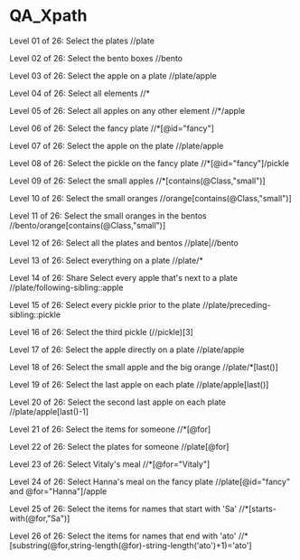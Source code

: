 # QA_Xpath
Level 01 of 26:
Select the plates
//plate

Level 02 of 26:
Select the bento boxes
//bento

Level 03 of 26:
Select the apple on a plate
//plate/apple

Level 04 of 26:
Select all elements
//*

Level 05 of 26:
Select all apples on any other element
//*/apple

Level 06 of 26:
Select the fancy plate
//*[@id="fancy"]

Level 07 of 26:
Select the apple on the plate
//plate/apple

Level 08 of 26:
Select the pickle on the fancy plate
//*[@id="fancy"]/pickle

Level 09 of 26:
Select the small apples
//*[contains(@Class,"small")]

Level 10 of 26:
Select the small oranges
//orange[contains(@Class,"small")]

Level 11 of 26:
Select the small oranges in the bentos
//bento/orange[contains(@Class,"small")]

Level 12 of 26:
Select all the plates and bentos
//plate|//bento

Level 13 of 26:
Select everything on a plate
//plate/*

Level 14 of 26:
Share
Select every apple that's next to a plate
//plate/following-sibling::apple

Level 15 of 26:
Select every pickle prior to the plate
//plate/preceding-sibling::pickle

Level 16 of 26:
Select the third pickle
(//pickle)[3]

Level 17 of 26:
Select the apple directly on a plate
//plate/apple

Level 18 of 26:
Select the small apple and the big orange
//plate/*[last()]

Level 19 of 26:
Select the last apple on each plate
//plate/apple[last()]

Level 20 of 26:
Select the second last apple on each plate
//plate/apple[last()-1]

Level 21 of 26:
Select the items for someone
//*[@for]

Level 22 of 26:
Select the plates for someone
//plate[@for]

Level 23 of 26:
Select Vitaly's meal
//*[@for="Vitaly"]

Level 24 of 26:
Select Hanna's meal on the fancy plate
//plate[@id="fancy" and @for="Hanna"]/apple

Level 25 of 26:
Select the items for names that start with 'Sa'
//*[starts-with(@for,"Sa")]

Level 26 of 26:
Select the items for names that end with 'ato'
//*[substring(@for,string-length(@for)-string-length('ato')+1)='ato']
